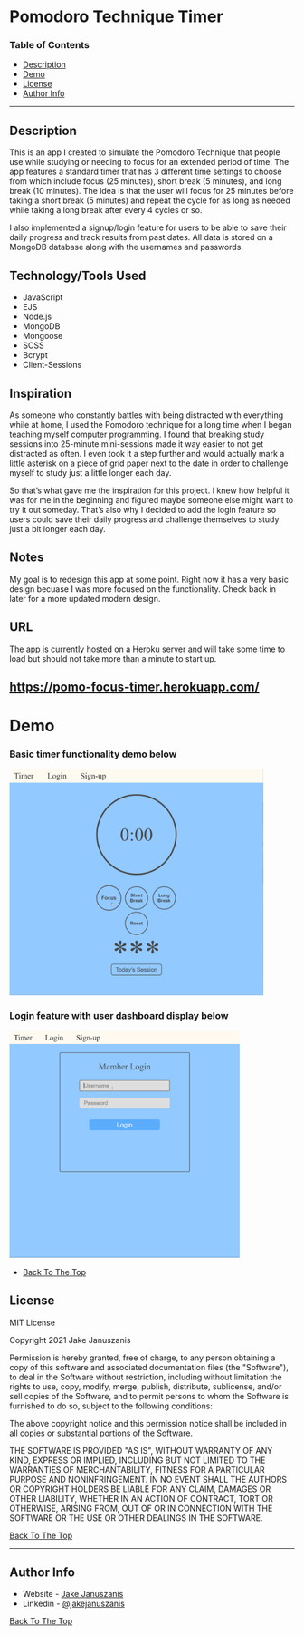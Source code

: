 # Pomodoro Technique Timer

### Table of Contents

- [Description](#description)
- [Demo](#demo)
- [License](#license)
- [Author Info](#author-info)

---

## Description

This is an app I created to simulate the Pomodoro Technique that people use while studying or needing to focus for an extended period of time. The app features a standard timer that has 3 different time settings to choose from which include focus (25 minutes), short break (5 minutes), and long break (10 minutes). The idea is that the user will focus for 25 minutes before taking a short break (5 minutes) and repeat the cycle for as long as needed while taking a long break after every 4 cycles or so. 


I also implemented a signup/login feature for users to be able to save their daily progress and track results from past dates. All data is stored on a MongoDB database along with the usernames and passwords. 


## Technology/Tools Used

- JavaScript
- EJS
- Node.js
- MongoDB
- Mongoose
- SCSS
- Bcrypt
- Client-Sessions



## Inspiration 

As someone who constantly battles with being distracted with everything while at home, I used the Pomodoro technique for a long time when I began teaching myself computer programming. I found that breaking study sessions into 25-minute mini-sessions made it way easier to not get distracted as often. I even took it a step further and would actually mark a little asterisk on a piece of grid paper next to the date in order to challenge myself to study just a little longer each day.

So that’s what gave me the inspiration for this project. I knew how helpful it was for me in the beginning and figured maybe someone else might want to try it out someday. That’s also why I decided to add the login feature so users could save their daily progress and challenge themselves to study just a bit longer each day.

## Notes 

My goal is to redesign this app at some point. Right now it has a very basic design becuase I was more focused on the functionality. Check back in later for a more updated modern design. 


## URL

The app is currently hosted on a Heroku server and will take some time to load but should not take more than a minute to start up. 

https://pomo-focus-timer.herokuapp.com/
---
# Demo

### Basic timer functionality demo below
<img src="public/css/images/pomo-demo.gif" height="400px" margin-bottom="40px">


### Login feature with user dashboard display below
<img src="public/css/images/pomo-demo-login.gif" height="400px">



 - [Back To The Top](#pomodoro-technique-timer)

 ## License 

 MIT License 

 Copyright 2021 Jake Januszanis

Permission is hereby granted, free of charge, to any person obtaining a copy of this software and associated documentation files (the "Software"), to deal in the Software without restriction, including without limitation the rights to use, copy, modify, merge, publish, distribute, sublicense, and/or sell copies of the Software, and to permit persons to whom the Software is furnished to do so, subject to the following conditions:

The above copyright notice and this permission notice shall be included in all copies or substantial portions of the Software.

THE SOFTWARE IS PROVIDED "AS IS", WITHOUT WARRANTY OF ANY KIND, EXPRESS OR IMPLIED, INCLUDING BUT NOT LIMITED TO THE WARRANTIES OF MERCHANTABILITY, FITNESS FOR A PARTICULAR PURPOSE AND NONINFRINGEMENT. IN NO EVENT SHALL THE AUTHORS OR COPYRIGHT HOLDERS BE LIABLE FOR ANY CLAIM, DAMAGES OR OTHER LIABILITY, WHETHER IN AN ACTION OF CONTRACT, TORT OR OTHERWISE, ARISING FROM, OUT OF OR IN CONNECTION WITH THE SOFTWARE OR THE USE OR OTHER DEALINGS IN THE SOFTWARE.

[Back To The Top](#pomodoro-technique-timer)

---

## Author Info 

- Website - [Jake Januszanis](http://jakejanuszanis.com)
- Linkedin - [@jakejanuszanis](https://www.linkedin.com/in/jake-januszanis/)

[Back To The Top](#pomodoro-technique-timer)